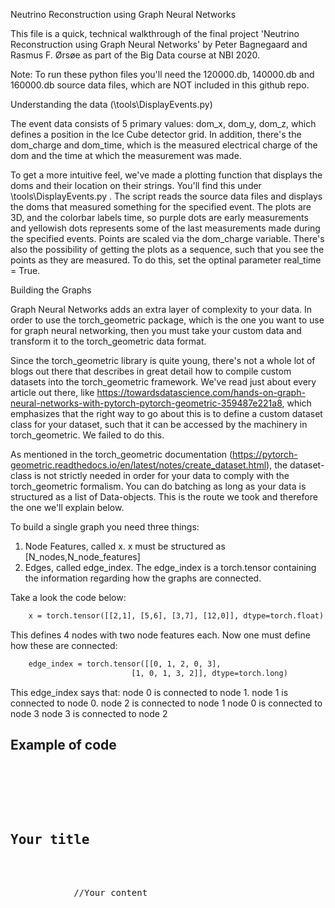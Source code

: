 
Neutrino Reconstruction using Graph Neural Networks


This file is a quick, technical walkthrough of the final project 'Neutrino Reconstruction using Graph Neural Networks' by Peter Bagnegaard and Rasmus F. Ørsøe as part of the Big Data course at NBI 2020. 

Note: To run these python files you'll need the 120000.db, 140000.db and 160000.db source data files, which are NOT included in this github repo.

Understanding the data (\tools\DisplayEvents.py)

The event data consists of 5 primary values: dom_x, dom_y, dom_z, which defines a position in the Ice Cube detector grid. In addition, there's the dom_charge and dom_time, which is the measured electrical charge of the dom and the time at which the measurement was made.

To get a more intuitive feel, we've made a plotting function that displays the doms and their location on their strings. You'll find this under \tools\DisplayEvents.py . The script reads the source data files and displays the doms that measured something for the specified event. The plots are 3D, and the colorbar labels time, so purple dots are early measurements and yellowish dots represents some of the last measurements made during the specified events. Points are scaled via the dom_charge variable. There's also the possibility of getting the plots as a sequence, such that you see the points as they are measured. To do this, set the optinal parameter real_time = True.

Building the Graphs

Graph Neural Networks adds an extra layer of complexity to your data. In order to use the torch_geometric package, which is the one you want to use for graph neural networking, then you must take your custom data and transform it to the torch_geometric data format. 

Since the torch_geometric library is quite young, there's not a whole lot of blogs out there that describes in great detail how to compile custom datasets into the torch_geometric framework.  We've read just about every article out there, like https://towardsdatascience.com/hands-on-graph-neural-networks-with-pytorch-pytorch-geometric-359487e221a8, which emphasizes that
the right way to go about this is to define a custom dataset class for your dataset, such that it can be accessed by the machinery in torch_geometric. We failed to do this. 

As mentioned in the torch_geometric documentation (https://pytorch-geometric.readthedocs.io/en/latest/notes/create_dataset.html), the dataset-class is not strictly needed in order for your data to comply with the torch_geometric formalism. You can do batching as long as your data is structured as a list of Data-objects. This is the route we took and therefore the one we'll explain below.

To build a single graph you need three things: 
1) Node Features, called x. x must be structured as [N_nodes,N_node_features]
2) Edges, called edge_index. The edge_index is a torch.tensor containing the information regarding how the graphs are connected.  

Take a look the code below:
```html
    x = torch.tensor([[2,1], [5,6], [3,7], [12,0]], dtype=torch.float)
``` 
This defines 4 nodes with two node features each. Now one must define how these are connected:
```html
    edge_index = torch.tensor([[0, 1, 2, 0, 3],
                           [1, 0, 1, 3, 2]], dtype=torch.long)
``` 
This edge_index says that: 
node 0 is connected to node 1.
node 1 is connected to node 0.
node 2 is connected to node 1
node 0 is connected to node 3
node 3 is connected to node 2


<h2>Example of code</h2>

<pre>
    <div class="container">
        <div class="block two first">
            <h2>Your title</h2>
            <div class="wrap">
            //Your content
            </div>
        </div>
    </div>
</pre>
```




